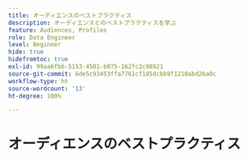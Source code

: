 ```yaml
---
title: オーディエンスのベストプラクティス
description: オーディエンスとのベストプラクティスを学ぶ
feature: Audiences, Profiles
role: Data Engineer
level: Beginner
hide: true
hidefromtoc: true
exl-id: 99aa6fb6-5153-4501-b075-162fc2c98921
source-git-commit: 6de5c93453ffa7761cf185dcbb9f1210abd26a0c
workflow-type: ht
source-wordcount: '13'
ht-degree: 100%

---
```


# オーディエンスのベストプラクティス
